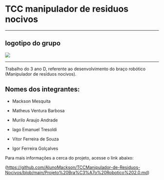 # TCC manipulador de residuos nocivos 
---

## logotipo do grupo 
![](https://document-export.canva.com/tcPug/DAE6BktcPug/64/thumbnail/0001.png?X-Amz-Algorithm=AWS4-HMAC-SHA256&X-Amz-Credential=AKIAQYCGKMUHWDTJW6UD%2F20220304%2Fus-east-1%2Fs3%2Faws4_request&X-Amz-Date=20220304T014223Z&X-Amz-Expires=83782&X-Amz-Signature=508a6426a02b53d1b271b83996b692ed042a7d599b5caa410fa2753e4a2766e4&X-Amz-SignedHeaders=host&response-expires=Sat%2C%2005%20Mar%202022%2000%3A58%3A45%20GMT)   

---

Trabalho do 3 ano D, referente ao desenvolvimento do braço robótico (Manipulador de resíduos nocivos). 

## Nomes dos integrantes:                            

* Mackson Mesquita 

* Matheus Ventura Barbosa                    

* Murilo Araujo Andrade 

* Iago Emanuel Tresoldi 

* Vitor Ferreira de Souza 

* Igor Ferreira Golçalves


Para mais informações a cerca do projeto, acesse o link abaixo:

(https://github.com/AlunoMackson/TCCManipulador-de-Residuos-Nocivos/blob/main/Projeto%20Bra%C3%A7o%20Robotico%202.0.md)                 

